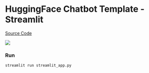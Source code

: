 # HuggingFace Chatbot Template - Streamlit
[Source Code](https://github.com/dataprofessor/hugchat/blob/master/app_v3.py)

![](https://github.com/mnguyen0226/two_sigma_property_listing/blob/main/dash/assets/photos/experience_streamlit_chatbot.png)

### Run
```bash
streamlit run streamlit_app.py
```